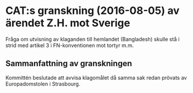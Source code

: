 # CAT:s granskning (2016-08-05) av ärendet Z.H. mot Sverige

Fråga om utvisning av klaganden till hemlandet (Bangladesh) skulle stå i strid med artikel 3 i FN\-konventionen mot tortyr m.m.


## Sammanfattning av granskningen

Kommittén beslutade att avvisa klagomålet då samma sak redan prövats av Europadomstolen i Strasbourg.
